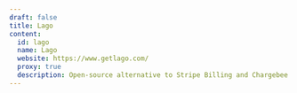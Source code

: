 ```yaml
---
draft: false
title: Lago
content:
  id: lago
  name: Lago
  website: https://www.getlago.com/
  proxy: true
  description: Open-source alternative to Stripe Billing and Chargebee it offers a modular architecture for metering and usage-based billing, at every stage of your company.
---
```

